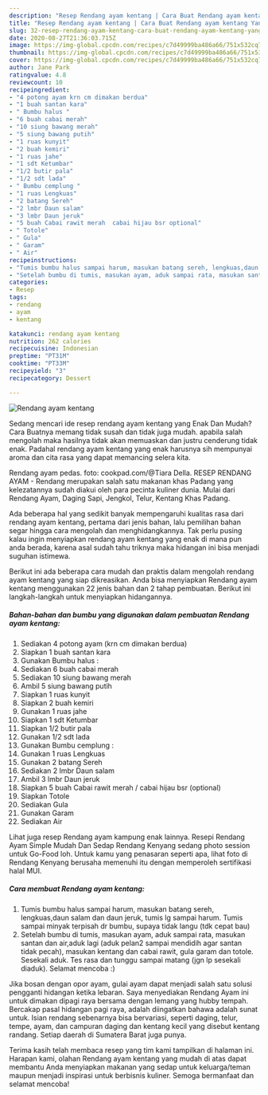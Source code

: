 ```yaml
---
description: "Resep Rendang ayam kentang | Cara Buat Rendang ayam kentang Yang Bikin Ngiler"
title: "Resep Rendang ayam kentang | Cara Buat Rendang ayam kentang Yang Bikin Ngiler"
slug: 32-resep-rendang-ayam-kentang-cara-buat-rendang-ayam-kentang-yang-bikin-ngiler
date: 2020-08-27T21:36:03.715Z
image: https://img-global.cpcdn.com/recipes/c7d49999ba486a66/751x532cq70/rendang-ayam-kentang-foto-resep-utama.jpg
thumbnail: https://img-global.cpcdn.com/recipes/c7d49999ba486a66/751x532cq70/rendang-ayam-kentang-foto-resep-utama.jpg
cover: https://img-global.cpcdn.com/recipes/c7d49999ba486a66/751x532cq70/rendang-ayam-kentang-foto-resep-utama.jpg
author: Jane Park
ratingvalue: 4.8
reviewcount: 10
recipeingredient:
- "4 potong ayam krn cm dimakan berdua"
- "1 buah santan kara"
- " Bumbu halus "
- "6 buah cabai merah"
- "10 siung bawang merah"
- "5 siung bawang putih"
- "1 ruas kunyit"
- "2 buah kemiri"
- "1 ruas jahe"
- "1 sdt Ketumbar"
- "1/2 butir pala"
- "1/2 sdt lada"
- " Bumbu cemplung "
- "1 ruas Lengkuas"
- "2 batang Sereh"
- "2 lmbr Daun salam"
- "3 lmbr Daun jeruk"
- "5 buah Cabai rawit merah  cabai hijau bsr optional"
- " Totole"
- " Gula"
- " Garam"
- " Air"
recipeinstructions:
- "Tumis bumbu halus sampai harum, masukan batang sereh, lengkuas,daun salam dan daun jeruk, tumis lg sampai harum. Tumis sampai minyak terpisah dr bumbu, supaya tidak langu (tdk cepat bau)"
- "Setelah bumbu di tumis, masukan ayam, aduk sampai rata, masukan santan dan air,aduk lagi (aduk pelan2 sampai mendidih agar santan tidak pecah), masukan kentang dan cabai rawit, gula garam dan totole. Sesekali aduk. Tes rasa dan tunggu sampai matang (jgn lp sesekali diaduk). Selamat mencoba :)"
categories:
- Resep
tags:
- rendang
- ayam
- kentang

katakunci: rendang ayam kentang 
nutrition: 262 calories
recipecuisine: Indonesian
preptime: "PT31M"
cooktime: "PT33M"
recipeyield: "3"
recipecategory: Dessert

---
```



![Rendang ayam kentang](https://img-global.cpcdn.com/recipes/c7d49999ba486a66/751x532cq70/rendang-ayam-kentang-foto-resep-utama.jpg)

Sedang mencari ide resep rendang ayam kentang yang Enak Dan Mudah? Cara Buatnya memang tidak susah dan tidak juga mudah. apabila salah mengolah maka hasilnya tidak akan memuaskan dan justru cenderung tidak enak. Padahal rendang ayam kentang yang enak harusnya sih mempunyai aroma dan cita rasa yang dapat memancing selera kita.

Rendang ayam pedas. foto: cookpad.com/@Tiara Della. RESEP RENDANG AYAM - Rendang merupakan salah satu makanan khas Padang yang kelezatannya sudah diakui oleh para pecinta kuliner dunia. Mulai dari Rendang Ayam, Daging Sapi, Jengkol, Telur, Kentang Khas Padang.

Ada beberapa hal yang sedikit banyak mempengaruhi kualitas rasa dari rendang ayam kentang, pertama dari jenis bahan, lalu pemilihan bahan segar hingga cara mengolah dan menghidangkannya. Tak perlu pusing kalau ingin menyiapkan rendang ayam kentang yang enak di mana pun anda berada, karena asal sudah tahu triknya maka hidangan ini bisa menjadi suguhan istimewa.


Berikut ini ada beberapa cara mudah dan praktis dalam mengolah rendang ayam kentang yang siap dikreasikan. Anda bisa menyiapkan Rendang ayam kentang menggunakan 22 jenis bahan dan 2 tahap pembuatan. Berikut ini langkah-langkah untuk menyiapkan hidangannya.

<!--inarticleads1-->

##### Bahan-bahan dan bumbu yang digunakan dalam pembuatan Rendang ayam kentang:

1. Sediakan 4 potong ayam (krn cm dimakan berdua)
1. Siapkan 1 buah santan kara
1. Gunakan  Bumbu halus :
1. Sediakan 6 buah cabai merah
1. Sediakan 10 siung bawang merah
1. Ambil 5 siung bawang putih
1. Siapkan 1 ruas kunyit
1. Siapkan 2 buah kemiri
1. Gunakan 1 ruas jahe
1. Siapkan 1 sdt Ketumbar
1. Siapkan 1/2 butir pala
1. Gunakan 1/2 sdt lada
1. Gunakan  Bumbu cemplung :
1. Gunakan 1 ruas Lengkuas
1. Gunakan 2 batang Sereh
1. Sediakan 2 lmbr Daun salam
1. Ambil 3 lmbr Daun jeruk
1. Siapkan 5 buah Cabai rawit merah / cabai hijau bsr (optional)
1. Siapkan  Totole
1. Sediakan  Gula
1. Gunakan  Garam
1. Sediakan  Air


Lihat juga resep Rendang ayam kampung enak lainnya. Resepi Rendang Ayam Simple Mudah Dan Sedap Rendang Kenyang sedang photo session untuk Go-Food loh. Untuk kamu yang penasaran seperti apa, lihat foto di Rendang Kenyang berusaha memenuhi itu dengan memperoleh sertifikasi halal MUI. 

<!--inarticleads2-->

##### Cara membuat Rendang ayam kentang:

1. Tumis bumbu halus sampai harum, masukan batang sereh, lengkuas,daun salam dan daun jeruk, tumis lg sampai harum. Tumis sampai minyak terpisah dr bumbu, supaya tidak langu (tdk cepat bau)
1. Setelah bumbu di tumis, masukan ayam, aduk sampai rata, masukan santan dan air,aduk lagi (aduk pelan2 sampai mendidih agar santan tidak pecah), masukan kentang dan cabai rawit, gula garam dan totole. Sesekali aduk. Tes rasa dan tunggu sampai matang (jgn lp sesekali diaduk). Selamat mencoba :)


Jika bosan dengan opor ayam, gulai ayam dapat menjadi salah satu solusi pengganti hidangan ketika lebaran. Saya menyediakan Rendang Ayam ini untuk dimakan dipagi raya bersama dengan lemang yang hubby tempah. Bercakap pasal hidangan pagi raya, adalah diingatkan bahawa adalah sunat untuk. Isian rendang sebenarnya bisa bervariasi, seperti daging, telur, tempe, ayam, dan campuran daging dan kentang kecil yang disebut kentang randang. Setiap daerah di Sumatera Barat juga punya. 

Terima kasih telah membaca resep yang tim kami tampilkan di halaman ini. Harapan kami, olahan Rendang ayam kentang yang mudah di atas dapat membantu Anda menyiapkan makanan yang sedap untuk keluarga/teman maupun menjadi inspirasi untuk berbisnis kuliner. Semoga bermanfaat dan selamat mencoba!
